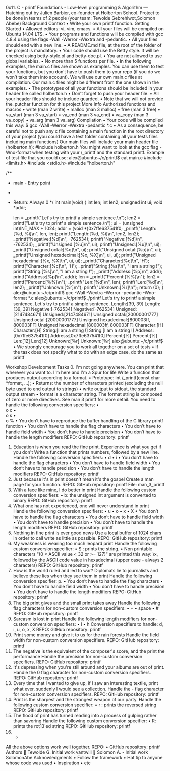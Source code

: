 0x11. C - printf
Foundations - Low-level programming & Algorithm ― Hatching out by Julien Barbier, co-founder at Holberton School. Project to be done in teams of 2 people (your team: Tewolde Gebrehiwot,Solomon Abebe)
Background Context
•	Write your own printf function.
Getting Started
•	Allowed editors: vi, vim, emacs.
•	All your files will be compiled on Ubuntu 14.04 LTS.
•	Your programs and functions will be compiled with gcc 4.8.4 using the flags -Wall -Werror -Wextra and -pedantic.
•	All your files should end with a new line.
•	A README.md file, at the root of the folder of the project is mandatory.
•	Your code should use the Betty style. It will be checked using betty-style.pl and betty-doc.pl.
•	You are not allowed to use global variables.
•	No more than 5 functions per file.
•	In the following examples, the main.c files are shown as examples. You can use them to test your functions, but you don’t have to push them to your repo (if you do we won’t take them into account). We will use our own main.c files at compilation. Our main.c files might be different from the one shown in the examples.
•	The prototypes of all your functions should be included in your header file called holberton.h
•	Don’t forget to push your header file.
•	All your header files should be include guarded.
•	Note that we will not provide the_putchar function for this project
More Info
Authorized functions and macros
•	write (man 2 write)
•	malloc (man 3 malloc)
•	free (man 3 free)
•	va_start (man 3 va_start)
•	va_end (man 3 va_end)
•	va_copy (man 3 va_copy)
•	va_arg (man 3 va_arg)
Compilation
•	Your code will be compiled this way:
$ gcc -Wall -Werror -Wextra -pedantic *.c
•	As a consequence, be careful not to push any c file containing a main function in the root directory of your project (you could have a test folder containing all your tests files including main functions) Our main files will include your main header file (holberton.h): #include holberton.h You might want to look at the gcc flag -Wno-format when testing with your /_printf and the standard printf. Example of test file that you could use:
alex@ubuntu:~/c/printf$ cat main.c 
#include <limits.h>
#include <stdio.h>
#include "holberton.h"

/**
 * main - Entry point
 *
 * Return: Always 0
 */
int main(void)
{
    int len;
    int len2;
    unsigned int ui;
    void *addr;

    len = _printf("Let's try to printf a simple sentence.\n");
    len2 = printf("Let's try to printf a simple sentence.\n");
    ui = (unsigned int)INT_MAX + 1024;
    addr = (void *)0x7ffe637541f0;
    _printf("Length:[%d, %i]\n", len, len);
    printf("Length:[%d, %i]\n", len2, len2);
    _printf("Negative:[%d]\n", -762534);
    printf("Negative:[%d]\n", -762534);
    _printf("Unsigned:[%u]\n", ui);
    printf("Unsigned:[%u]\n", ui);
    _printf("Unsigned octal:[%o]\n", ui);
    printf("Unsigned octal:[%o]\n", ui);
    _printf("Unsigned hexadecimal:[%x, %X]\n", ui, ui);
    printf("Unsigned hexadecimal:[%x, %X]\n", ui, ui);
    _printf("Character:[%c]\n", 'H');
    printf("Character:[%c]\n", 'H');
    _printf("String:[%s]\n", "I am a string !");
    printf("String:[%s]\n", "I am a string !");
    _printf("Address:[%p]\n", addr);
    printf("Address:[%p]\n", addr);
    len = _printf("Percent:[%%]\n");
    len2 = printf("Percent:[%%]\n");
    _printf("Len:[%d]\n", len);
    printf("Len:[%d]\n", len2);
    _printf("Unknown:[%r]\n");
    printf("Unknown:[%r]\n");
    return (0);
}
alex@ubuntu:~/c/printf$ gcc -Wall -Wextra -Werror -pedantic -Wno-format *.c
alex@ubuntu:~/c/printf$ ./printf
Let's try to printf a simple sentence.
Let's try to printf a simple sentence.
Length:[39, 39]
Length:[39, 39]
Negative:[-762534]
Negative:[-762534]
Unsigned:[2147484671]
Unsigned:[2147484671]
Unsigned octal:[20000001777]
Unsigned octal:[20000001777]
Unsigned hexadecimal:[800003ff, 800003FF]
Unsigned hexadecimal:[800003ff, 800003FF]
Character:[H]
Character:[H]
String:[I am a string !]
String:[I am a string !]
Address:[0x7ffe637541f0]
Address:[0x7ffe637541f0]
Percent:[%]
Percent:[%]
Len:[12]
Len:[12]
Unknown:[%r]
Unknown:[%r]
alex@ubuntu:~/c/printf$
•	We strongly encourage you to work all together on a set of tests
•	If the task does not specify what to do with an edge case, do the same as printf

Workshop Development
Tasks
0. I'm not going anywhere. You can print that wherever you want to. I'm here and I'm a Spur for life
Write a function that produces output according to a format.
•	Prototype: int /_printf(const char *format, ...);
•	Returns: the number of characters printed (excluding the null byte used to end output to strings)
•	write output to stdout, the standard output stream
•	format is a character string. The format string is composed of zero or more directives. See man 3 printf for more detail. You need to handle the following conversion specifiers:
•	
o	c
•	
o	s
•	
o	%
•	You don’t have to reproduce the buffer handling of the C library printf function
•	You don’t have to handle the flag characters
•	You don’t have to handle field width
•	You don’t have to handle precision
•	You don’t have to handle the length modifiers
REPO: GitHub repository: printf
1. Education is when you read the fine print. Experience is what you get if you don't
Write a function that prints numbers, followed by a new line.
Handle the following conversion specifiers:
•	d
•	i
•	You don’t have to handle the flag characters
•	You don’t have to handle field width
•	You don’t have to handle precision
•	You don’t have to handle the length modifiers
REPO: GitHub repository: printf
2. Just because it's in print doesn't mean it's the gospel
Create a man page for your function.
REPO: GitHub repository: printf
File: man_3_printf
3. With a face like mine, I do better in print
Handle the following custom conversion specifiers:
•	b: the unsigned int argument is converted to binary
REPO: GitHub repository: printf
4. What one has not experienced, one will never understand in print
Handle the following conversion specifiers:
•	u
•	o
•	x
•	X
•	You don’t have to handle the flag characters
•	You don’t have to handle field width
•	You don’t have to handle precision
•	You don’t have to handle the length modifiers
REPO: GitHub repository: printf
5. Nothing in fine print is ever good news
Use a local buffer of 1024 chars in order to call write as little as possible.
REPO: GitHub repository: printf
6. My weakness is wearing too much leopard print
Handle the following custom conversion specifier:
•	S : prints the string.
•	Non printable characters "(0 < ASCII value < 32 or >= 127)" are printed this way: \x, followed by the ASCII code value in hexadecimal (upper case - always 2 characters)
REPO: GitHub repository: printf
7. How is the world ruled and led to war? Diplomats lie to journalists and believe these lies when they see them in print
Handle the following conversion specifier: p.
•	You don’t have to handle the flag characters
•	You don’t have to handle field width
•	You don’t have to handle precision
•	You don’t have to handle the length modifiers
REPO: GitHub repository: printf
8. The big print gives and the small print takes away
Handle the following flag characters for non-custom conversion specifiers:
•	+
•	space
•	#
REPO: GitHub repository: printf
9. Sarcasm is lost in print
Handle the following length modifiers for non-custom conversion specifiers:
•	l
•	h Conversion specifiers to handle: d, i, u, o, x, X
REPO: GitHub repository: printf
10. Print some money and give it to us for the rain forests
Handle the field width for non-custom conversion specifiers.
REPO: GitHub repository: printf
11. The negative is the equivalent of the composer's score, and the print the performance
Handle the precision for non-custom conversion specifiers.
REPO: GitHub repository: printf
12. It's depressing when you're still around and your albums are out of print.
Handle the 0 flag character for non-custom conversion specifiers.
REPO: GitHub repository: printf
13. Every time that I wanted to give up, if I saw an interesting textile, print what ever, suddenly I would see a collection.
Handle the - flag character for non-custom conversion specifiers.
REPO: GitHub repository: printf
14. Print is the sharpest and the strongest weapon of our party.
Handle the following custom conversion specifier:
•	r : prints the reversed string
REPO: GitHub repository: printf
15. The flood of print has turned reading into a process of gulping rather than savoring
Handle the following custom conversion specifier:
•	R: prints the rot13'ed string
REPO: GitHub repository: printf
16. *
All the above options work well together.
REPO:
•	GitHub repository: printf
Authors
	Tewolde G. Initial work vantwill 
	Solomon A. - Initial work SolomonAbe
Acknowledgments
•	Follow the framework
•	Hat tip to anyone whose code was used
•	Inspiration
•	etc
